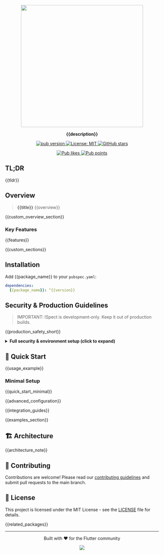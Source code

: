 <div align="center">
  <img src="https://github.com/yelmuratoff/packages_assets/blob/main/assets/ispect/ispect.png?raw=true" width="400">
  
  <p><strong>{{description}}</strong></p>
  
  <p>
    <a href="https://pub.dev/packages/{{package_name}}">
      <img src="https://img.shields.io/pub/v/{{package_name}}.svg" alt="pub version">
    </a>
    <a href="https://opensource.org/licenses/MIT">
      <img src="https://img.shields.io/badge/license-MIT-blue.svg" alt="License: MIT">
    </a>
    <a href="https://github.com/K1yoshiSho/ispect">
      <img src="https://img.shields.io/github/stars/K1yoshiSho/ispect?style=social" alt="GitHub stars">
    </a>
  </p>
  
  <p>
    <a href="https://pub.dev/packages/{{package_name}}/score">
      <img src="https://img.shields.io/pub/likes/{{package_name}}?logo=flutter" alt="Pub likes">
    </a>
    <a href="https://pub.dev/packages/{{package_name}}/score">
      <img src="https://img.shields.io/pub/points/{{package_name}}?logo=flutter" alt="Pub points">
    </a>
  </p>
</div>

## TL;DR

{{tldr}}

## Overview

> **{{title}}** {{overview}}

{{custom_overview_section}}

### Key Features

{{features}}

{{custom_sections}}

## Installation

Add {{package_name}} to your `pubspec.yaml`:

```yaml
dependencies:
  {{package_name}}: ^{{version}}
```

## Security & Production Guidelines

> IMPORTANT: ISpect is development‑only. Keep it out of production builds.

{{production_safety_short}}

<details>
<summary><strong>Full security & environment setup (click to expand)</strong></summary>

{{security_full}}

</details>

## 🚀 Quick Start

{{usage_example}}

### Minimal Setup

{{quick_start_minimal}}

{{advanced_configuration}}

{{integration_guides}}

{{examples_section}}

## 🏗️ Architecture

{{architecture_note}}

## 🤝 Contributing

Contributions are welcome! Please read our [contributing guidelines](../../CONTRIBUTING.md) and submit pull requests to the main branch.

## 📄 License

This project is licensed under the MIT License - see the [LICENSE](LICENSE) file for details.

{{related_packages}}

---

<div align="center">
  <p>Built with ❤️ for the Flutter community</p>
  <a href="https://github.com/K1yoshiSho/ispect/graphs/contributors">
    <img src="https://contrib.rocks/image?repo=K1yoshiSho/ispect" />
  </a>
</div>
